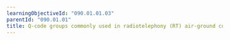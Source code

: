 ```yaml
---
learningObjectiveId: "090.01.01.03"
parentId: "090.01.01"
title: Q-code groups commonly used in radiotelephony (RT) air-ground communications
---
```

